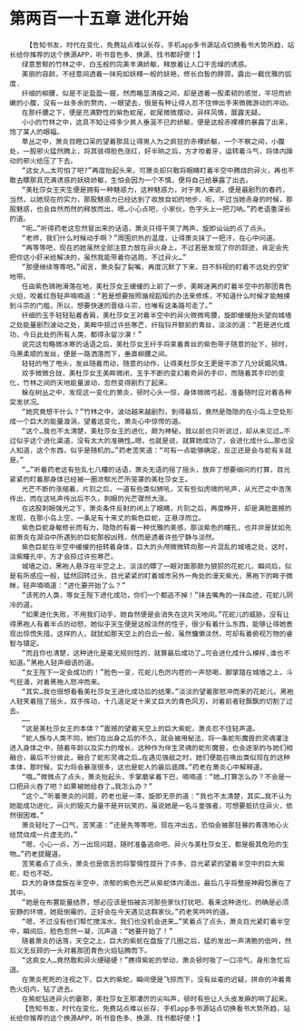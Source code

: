 # 第两百一十五章 进化开始
        【告知书友，时代在变化，免费站点难以长存，手机app多书源站点切换看书大势所趋，站长给你推荐的这个换源APP，听书音色多、换源、找书都好使！】
       绿意葱郁的竹林之中，白玉般的完美丰满娇躯，释放着让人口干舌燥的诱惑。
       美丽的容颜，不经意间透着一抹宛如妖精一般的妖艳，修长白皙的脖颈，露出一截优雅的弧度.
       纤细的柳腰，似是不足盈盈一握，然而略显清瘦之间，却是透着一股柔韧的感觉，平坦而娇嫩的小腹，没有一丝多余的赘肉，一眼望去，很是有种让得人忍不住伸出手来微微游动的冲动。
       在那纤腰之下，便是充满野性的紫色蛇尾，蛇尾微微摆动，异样风情，展露无疑。
       小小的竹林之中，这具不知让得多少男人垂涎不已的娇躯，便是这般赤裸裸的暴露了出来，饱了某人的眼福。
       草丛之中，萧炎目瞪口呆的望着那具让得男人为之疯狂的赤裸娇躯，一个不察之间，小腹处，一股邪火猛然腾上，将其骇得脸色涨红，好半晌之后，方才咬着牙，运转着斗气，将体内躁动的邪火给压了下去。
       “这女人…太可怕了吧?”再度抬起头来，可萧炎却只敢将眼睛盯着半空中腾烧的异火，再也不敢去瞟那具充满诱惑的妖娆娇躯，生怕会因为一个不慎，便将自己给暴露了出去。
       “美杜莎女王天生便是拥有一种魅惑力，这种魅惑力，对于男人来说，便是最剧烈的春药，当然，以她现在的实力，那股魅惑力已经达到了收放自如的地步，呃，不过当她赤身的时候，那股魅惑，也会自然而然的释放而出，嗯…小心点吧，小家伙，色字头上一把刀呐。”药老语重深长的道。
       “呃…”听得药老这忽然冒出来的话语，萧炎只得干笑了两声，旋即讪讪的点了点头。
       “老师，我们什么时候动手啊？”周围炽热的温度，让得萧炎抹了一把汗，在心中问道。
       “再等等吧，现在的她虽然全部注意力放在异火身上，不过若是发现了你的踪迹，肯定会先把你这小虾米给解决的，虽然我能带着你逃跑，不过异火…”
       “那便继续等等吧。”闻言，萧炎裂了裂嘴，再度沉默了下来，目不斜视的盯着不远处的空旷地带。
       任由紫色锦袍滑落在地，美杜莎女王缓缓的上前了一步，美眸迷离的盯着半空中的那团青色火焰，咬着红唇轻声喃喃道：“若是想要按照循规蹈矩的办法来修炼，不知道什么时候才能触摸到斗宗的门槛，所以，想要快速的晋级斗宗，也唯有这条路可走了。”
       纤细的玉手轻轻贴着香肩，美杜莎女王对着半空中的异火微微弯腰，旋即缓缓抬头望向城墙之处能量剧烈波动之处，美眸中掠过许些寒芒，纤指锊开额前的青丝，淡淡的道：“若是进化成功，今日此处的所有人类，都得永留沙漠！”
       说完这句略微冰寒的话语之后，美杜莎女王纤手将束着青丝的紫色带子随意的扯下，顿时，乌黑柔顺的发丝，便是一路洒落而下，垂直柳腰之间。
       轻轻的甩了甩头，发丝随着而动，随意的动作，让得美杜莎女王更是平添了几分妩媚风情。
       双手微微合拢，美杜莎女王美眸微闭，玉手不断的变幻着奇异的手印，而随着其手印的变化，竹林之间的天地能量波动，忽然变得剧烈了起来。
       躲在树丛之中，发现这一变化的萧炎，顿时心头一惊，身体微微弓起，准备随时应对着各种突发状况。
       “她究竟想干什么？”竹林之中，波动越来越剧烈，到得最后，竟然是隐隐的在小岛上空处形成一个巨大的能量漩涡，望着这变化，萧炎心中惊愕的道。
       “这个…我也不太清楚，美杜莎女王的进化，颇为神秘，我以前也只听说过，却从未见过…不过似乎这个进化渠道，没有太大的准确性…嗯，也就是说，就算她成功了，会进化成什么…那也没人知道，这个东西，似乎是随机的…”药老苦笑道：“可有一点能够确定，反正还是会与蛇有关就是。”
       “…”听着药老这有些乱七八糟的话语，萧炎无语的摇了摇头，放弃了想要细问的打算，目光紧紧的盯着那身体已经被一圈浓郁光芒所笼罩的美杜莎女王。
       光芒不断的涨缩着，片刻之后，一道有些类似狮吼，又有些似虎啸的吼声，从光芒之中浩荡传出，而在这吼声传出后不久，刺眼的光芒骤然大涨。
       在这股刺眼强光之下，萧炎条件反射的闭上了眼睛，片刻之后，再度睁开，却是满脸震撼的发现，在那小岛上空，一条足有十来丈的紫色巨蛇，正悬浮而立。
       紫色巨蛇身躯修长而有力，隐隐的有着一种优雅的美感，那淡紫色的瞳孔，也并非是犹如先前萧炎在湖泊中所遇到的巨蛇那般凶残，然而是透着许些宁静与淡然。
       紫色巨蛇在半空中缓缓的扭转着身体，巨大的头颅微微转向那一片混乱的城墙之处，这时，淡紫瞳孔中，方才会掠过许些寒芒。
       城墙之边，黑袍人悬浮在半空之上，淡淡的瞟了一眼对面那颇为狼狈的花蛇儿，瞬间后，似是有所感应一般，猛然回转过头，目光紧紧的盯着城市另外一角处的漫天紫光，黑袍下的眸子微眯，轻声喃喃道：“进化要开始了么？”
       “该死的人类，等女王陛下进化成功，你们一个都逃不掉！”抹去嘴角的一抹血迹，花蛇儿阴冷的道。
       “如果进化失败，不用我们动手，她自然便是会消失在这片天地间。”花蛇儿的威胁，没有让得黑袍人有着半点的动怒，她似乎天生便是这般淡然的性子，很少有着什么东西，能够让得她表现出惊慌失措，这样的人，就犹如那天空上的白云一般，虽然慵懒淡然，可却有着俯视万物的睿智与镇定。
       “而且你也清楚，这种进化是毫无规则性的，就算最后成功了…可会进化成什么模样,谁也不知道。”黑袍人轻声细语的道。
       “女王陛下一定会成功的！”脸色一变，花蛇儿色厉内茬的一声怒喝，脚掌踏在城墙之上，斗气狂涌，对着黑袍人怒冲而来。
       “其实…我也很想看看美杜莎女王进化成功后的结果。”淡淡的望着那怒冲而来的花蛇儿，黑袍人轻笑着摇了摇头，双手挥动，十几道足足十来丈巨大的青色风刃，对着前者轻飘飘的切割了过去。
       ……
       “这是美杜莎女王的本体？”震撼的望着天空上的巨大紫蛇，萧炎忍不住轻声道。
       “蛇人族与人类不同，她们在出身之后的不久，就会被用秘法，将一条蛇形魔兽的灵魂灌注进入身体之中，随着年龄以及实力的增长，这种作为伴生灵魂的蛇形魔兽，也会逐渐的与她们相融合，最后不分彼此，融合了蛇形灵魂之后…在遇见强敌之时，她们便能召唤出类似现在的这种本体，那时候，实力将会暴涨很多，这也是蛇人的最后底牌。”药老在萧炎心中解释道。
       “哦…”微微点了点头，萧炎抬起头，手掌磨挲着下巴，喃喃道：“她…打算怎么办？不会是一口把异火吞了吧？如果被她给吞了…我怎么办？”
       “这个…”听着萧炎的问题，药老也是一滞，旋即无奈的道：“我也不太清楚，其实…我不认为她能成功进化，异火的毁灭力量不是开玩笑的，虽说她是一名斗皇强者，可想要抵抗住异火，依然很困难。”
       萧炎轻吐了一口气，苦笑道：“还是先等等吧，现在冲出去，恐怕会被那狂暴的青莲地心火给焚烧成一片虚无的。”
       “嗯，小心一点，万一出现问题，随时准备逃命吧，异火与美杜莎女王，都是极其危险的生物…”药老提醒道。
       苦笑着点了点头，萧炎也是依言的将警惕性提升了许多，目光紧紧的望着半空中的巨大紫蛇，眨也不眨。
       巨大的身体盘旋在半空中，浓郁的紫色光芒从紫蛇体内涌出，最后几乎将整座神殿包裹在了其中。
       “她是在布置能量结界，想必应该是怕被古河那些家伙打扰吧，看来这种进化，的确是必须安静的环境，她挺倒霉的，正好会在今天遇见这群家伙。”药老笑吟吟的道。
       “嗯，不过没有他们帮忙搅浑水，我们也没机会进来…”笑着点了点头，萧炎目光紧盯着半空中，瞬间后，脸色忽然一凝，沉声道：“她要开始了！”
       随着萧炎的话落，天空之上，巨大的紫蛇在盘旋了几圈之后，猛的发出一声清脆的低吟，然后义无反顾的一头对着那团青色火焰钻腾而下。
       “这疯女人…竟然敢和异火硬碰硬！”瞧得紫蛇的举动，萧炎顿时吸了一口凉气，身形急忙后退。
       在萧炎死死的注视之下，巨大的紫蛇，瞬间便是飞掠而下，没有丝毫的迟疑，拼命的冲着青色火焰内，钻了进去。
       在紫蛇钻进异火的霎那，美杜莎女王那凄厉的尖叫声，顿时有些让人头皮发麻的响了起来。
       【告知书友，时代在变化，免费站点难以长存，手机app多书源站点切换看书大势所趋，站长给你推荐的这个换源APP，听书音色多、换源、找书都好使！】